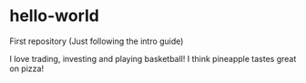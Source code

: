 # hello-world
First repository (Just following the intro guide)

I love trading, investing and playing basketball!
I think pineapple tastes great on pizza!

